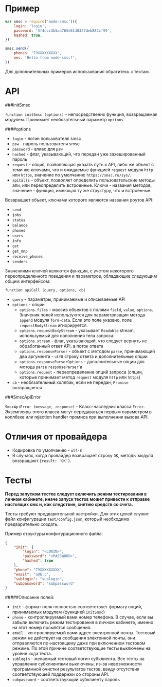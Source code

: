 Пример
======

```javascript
var smsc = require('node-smsc')({
    login: 'login',
    password: '5f4dcc3b5aa765d61d8327deb882cf99',
    hashed: true,
})

smsc.send({
    phones: '79XXXXXXXXX',
    mes: 'Hello from node-smsc!',
})
```

Для дополнительных примеров использования обратитесь к тестам.

API
===

###initSmsc

`function initSmsc (options)` - непосредственно функция, возвращаемая модулем.
Принимает необязательный параметр `options`.

####options

* `login` - логин пользователя smsc
* `psw` - пароль пользователя smsc
* `password` - алиас для `psw`
* `hashed` - флаг, указывающий, что передан уже захешированный пароль
* `request` - опция, позволяющая указать путь к API, либо же объект с теми же
ключами, что и ожидаемые функцией `request` модуля `http` или `https`, значение
по умолчанию `https://smsc.ru/sys/`.
* `apiCalls` - объект, позволяет определить пользовательские методы апи, или
переопределить встроенные. Ключи - названия методов, значение - функция,
имеющая ту же структуру, что и встроенные.

Возвращает объект, ключами которого являются названия роутов API:

- `send`
- `jobs`
- `status`
- `balance`
- `phones`
- `users`
- `info`
- `get`
- `get_mnp`
- `receive_phones`
- `senders`

Значениями ключей являются функции, с учетом некоторого переопределенного
поведения и параметров, обладающие следующим общим интерфейсом:

`function apiCall (query, options, cb)`

- `query` - параметры, принимаемые и описываемые API
- `options` - опции
  - `options.files` - массив объектов с полями `field`, `value`, `options`.
    Значения полей используются для параметризации метода `append`
    модуля `form-data`. Если это поле указано, поле `requestBodyStream`
    игнорируется.
  - `options.requestBodyStream` - указывает `Readable` stream, используемый
    для наполнения тела запроса
  - `options.stream` - флаг, указывающий, что следует вернуть не обработанный
    ответ API, а поток ответа
  - `options.responseParser` - объект с методом `parse`, принимающий два
    аргумента - `utf8` строку ответа и дополнительные опции
  - `options.responseParserOptions` - дополнительные опции для метода `parse`
    `responseParser`'а
  - `options.request` - переопределение опций запроса (опции, которые принимает
    метод `request` модуля `http` или `https`)
- `cb` - необязательный коллбэк, если не передан, `Promise` возвращается

###SmscApiError

`SmscApiError (message, response)` - Класс-наследник класса `Error`. Экземпляры
этого класса могут передаваться первым параметром в коллбеке или rejection
handler промиса при выполнении вызова API.

Отличия от провайдера
=====================

* Кодировка по умолчанию - `utf-8`
* В случаях, когда провайдер возвращает строку `OK`, методы модуля возвращают
`{result: 'OK'}`.

Тесты
=====

__Перед запуском тестов следует включить режим тестирования в личном кабинете,
иначе запуск тестов может привести к отправке настоящих смс и, как следствие,
снятию средств со счета.__

Тесты требуют предварительной настройки. Для этих целей служит файл конфигурации
`test/config.json`, который необходимо предварительно создать.

Пример структуры конфигурационного файла:

```json
{
    "init": {
        "login": "<LOGIN>",
        "password": "<PASSWORD>",
        "hashed": true
    },
    "phone": "79XXXXXXXXX",
    "email": "a@b.c",
    "sublogin": "sublogin",
    "subpassword": "subpassword"
}
```

#####Описание полей:

- `init` - формат поля полностью соответствует формату опций, принимаемых
модулем (функцией `initSmsc`)
- `phone` - контроллируемый вами номер телефона. В случае, если вы забыли
включить режим тестирования в личном кабинете, именно на этот номер посыпятся
сообщения.
- `email` - контроллируемый вами адрес электронной почты. Тестовый режим не
действует на сообщения электонной почты, они отправляются по-настоящему даже при
включенном тестовом режиме. По этой причине соответствующие тесты выключены на
уровне кода теста.
- `sublogin` - желаемый тестовый логин субклиента. Все тесты на управление
субклиентами выключены, из-за невозможности программной очистки результатов
тестов, ввиду отсутствия соответствующей поддержки со стороны API.
- `subpassword` - соответствующий субклиенту пароль

